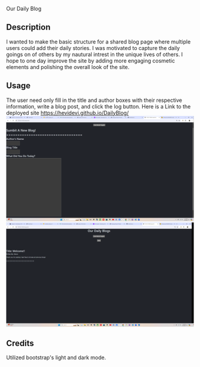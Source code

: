 Our Daily Blog

## Description

I wanted to make the basic structure for a shared blog page where multiple users could add their daily stories. I was motivated to capture the daily goings on of others by my nautural intrest in the unique lives of others. I hope to one day improve the site by adding more engaging cosmetic elements and polishing the overall look of the site. 


## Usage

The user need only fill in the title and author boxes with their respective information, write a blog post, and click the log button.
Here is a Link to the deployed site https://hevidevi.github.io/DailyBlog/
![](/Assets/images/Screenshot%20(3).png)
![](/Assets/images/Screenshot%20(4).png)

## Credits

Utilized bootstrap's light and dark mode.

